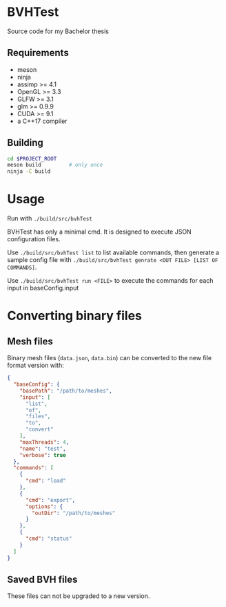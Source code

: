 # BVHTest

Source code for my Bachelor thesis

## Requirements

  - meson
  - ninja
  - assimp >= 4.1
  - OpenGL >= 3.3
  - GLFW   >= 3.1
  - glm    >= 0.9.9
  - CUDA   >= 9.1
  - a C++17 compiler

## Building

```bash
cd $PROJECT_ROOT
meson build         # only once
ninja -C build
```

# Usage

Run with `./build/src/bvhTest`

BVHTest has only a minimal cmd. It is designed to execute JSON configuration files.

Use `./build/src/bvhTest list` to list available commands, then generate a sample
config file with `./build/src/bvhTest genrate <OUT FILE> [LIST OF COMMANDS]`.

Use `./build/src/bvhTest run <FILE>` to execute the commands for each input in baseConfig.input

# Converting binary files

## Mesh files

Binary mesh files (`data.json`, `data.bin`) can be converted to the new file format version with:

```json
{
  "baseConfig": {
    "basePath": "/path/to/meshes",
    "input": [
      "list",
      "of",
      "files",
      "to",
      "convert"
    ],
    "maxThreads": 4,
    "name": "test",
    "verbose": true
  },
  "commands": [
    {
      "cmd": "load"
    },
    {
      "cmd": "export",
      "options": {
        "outDir": "/path/to/meshes"
      }
    },
    {
      "cmd": "status"
    }
  ]
}
```

## Saved BVH files

These files can not be upgraded to a new version.

